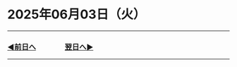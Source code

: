 # 2025年06月03日（火）

---

### [◀️前日へ](https://github.com/yuasys/chatty-journal/blob/main/2025/06/2025-06-02.md)&emsp;&emsp;&emsp;&emsp;[翌日へ▶️](https://github.com/yuasys/chatty-journal/blob/main/2025/06/2025-06-04.md)

---
